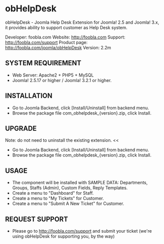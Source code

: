 obHelpDesk
==========

obHelpDesk - Joomla Help Desk Extension for Joomla! 2.5 and Joomla! 3.x, it provides ability to support customer as Help Desk system.

Developer:		foobla.com
Website: 		http://foobla.com
Support: 		http://foobla.com/support
Product page:	http://foobla.com/joomla/obHelpDesk
Version: 		2.2m

## SYSTEM REQUIREMENT
- Web Server: Apache2 + PHP5 + MySQL
- Joomla! 2.5.17 or higher / Joomla! 3.2.1 or higher.

## INSTALLATION
- Go to Joomla Backend, click [Install/Uninstall] from backend menu.
- Browse the package file com_obhelpdesk_{version}.zip, click Install.

## UPGRADE
Note: do not need to uninstall the existing extension. <<
- Go to Joomla Backend, click [Install/Uninstall] from backend menu.
- Browse the package file com_obhelpdesk_{version}.zip, click Install.

## USAGE
- The component will be installed with SAMPLE DATA: Departments, Groups, Staffs (Admin), Custom Fields, Reply Templates.
- Create a menu to "Dashboard" for Staff.
- Create a menu to "My Tickets" for Customer.
- Create a menu to "Submit A New Ticket" for Customer.

## REQUEST SUPPORT
- Please go to http://foobla.com/support and submit your ticket (we're using obHelpDesk for supporting you, by the way)
